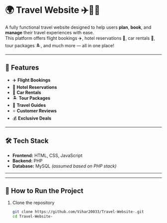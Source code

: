 # 🌍 Travel Website ✈️🚗🏨

A fully functional travel website designed to help users **plan**, **book**, and **manage** their travel experiences with ease.  
This platform offers flight bookings ✈️, hotel reservations 🏨, car rentals 🚗, tour packages 🏝️, and much more — all in one place!

---

## 🧳 Features

- ✈️ **Flight Bookings**  
- 🏨 **Hotel Reservations**  
- 🚗 **Car Rentals**  
- 🏝️ **Tour Packages**  
- 📘 **Travel Guides**  
- ⭐ **Customer Reviews**  
- 💰 **Exclusive Deals**

---

## 🛠️ Tech Stack

- **Frontend:** HTML, CSS, JavaScript  
- **Backend:** PHP  
- **Database:** MySQL *(assumed based on PHP stack)*

---

---

## 🚀 How to Run the Project

1. Clone the repository  
   ```bash
   git clone https://github.com/Vihar20033/Travel-Website-.git
   cd Travel-Website-


